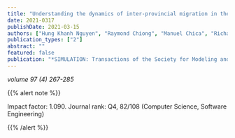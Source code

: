 ```yaml
---
title: "Understanding the dynamics of inter-provincial migration in the Mekong Delta, Vietnam: An agent-based modeling study"
date: 2021-0317
publishDate: 2021-03-15
authors: ["Hung Khanh Nguyen", "Raymond Chiong", "Manuel Chica", "Richard H Middleton"]
publication_types: ["2"]
abstract: ""
featured: false
publication: "*SIMULATION: Transactions of the Society for Modeling and Simulation International*"
---
```



_volume 97 (4) 267-285_


{{% alert note %}}

Impact factor: 1.090. Journal rank: Q4, 82/108 (Computer Science, Software Engineering)

{{% /alert %}}

